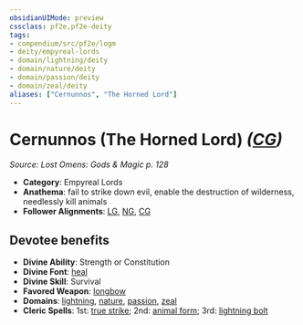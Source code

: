```yaml
---
obsidianUIMode: preview
cssclass: pf2e,pf2e-deity
tags:
- compendium/src/pf2e/logm
- deity/empyreal-lords
- domain/lightning/deity
- domain/nature/deity
- domain/passion/deity
- domain/zeal/deity
aliases: ["Cernunnos", "The Horned Lord"]
---
```

# Cernunnos (The Horned Lord) *([CG](../../../Rules/traits/chaotic-good-b1.md))*  
*Source: Lost Omens: Gods & Magic p. 128*  

- **Category**: Empyreal Lords
- **Anathema**: fail to strike down evil, enable the destruction of wilderness, needlessly kill animals
- **Follower Alignments**: [LG](../../../Rules/traits/lawful-goo-b1.md), [NG](../../../Rules/traits/neutral-good-b1.md), [CG](../../../Rules/traits/chaotic-good-b1.md)

## Devotee benefits

- **Divine Ability**: Strength or Constitution
- **Divine Font**: [heal](../../spells/heal.md)
- **Divine Skill**: Survival
- **Favored Weapon**: [longbow](../../equipment/items/longbow.md)
- **Domains**: [lightning](../domains.md#Lightning), [nature](../domains.md#Nature), [passion](../domains.md#Passion), [zeal](../domains.md#Zeal)
- **Cleric Spells**: 1st: [true strike](../../spells/true-strike.md); 2nd: [animal form](../../spells/animal-form.md); 3rd: [lightning bolt](../../spells/lightning-bolt.md)